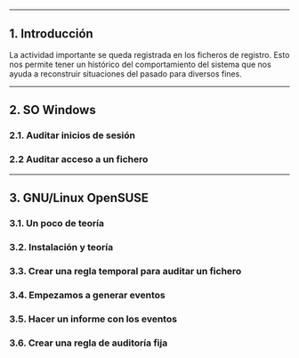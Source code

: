 
#

---

## 1. Introducción

La actividad importante se queda registrada en los ficheros de registro. Esto nos permite tener un histórico del comportamiento del sistema que nos ayuda a reconstruir situaciones del pasado para diversos fines.

---

## 2. SO Windows

### 2.1. Auditar inicios de sesión



### 2.2 Auditar acceso a un fichero



---

## 3. GNU/Linux OpenSUSE



### 3.1. Un poco de teoría



### 3.2. Instalación y teoría



### 3.3. Crear una regla temporal para auditar un fichero



### 3.4. Empezamos a generar eventos



### 3.5. Hacer un informe con los eventos



### 3.6. Crear una regla de auditoría fija

